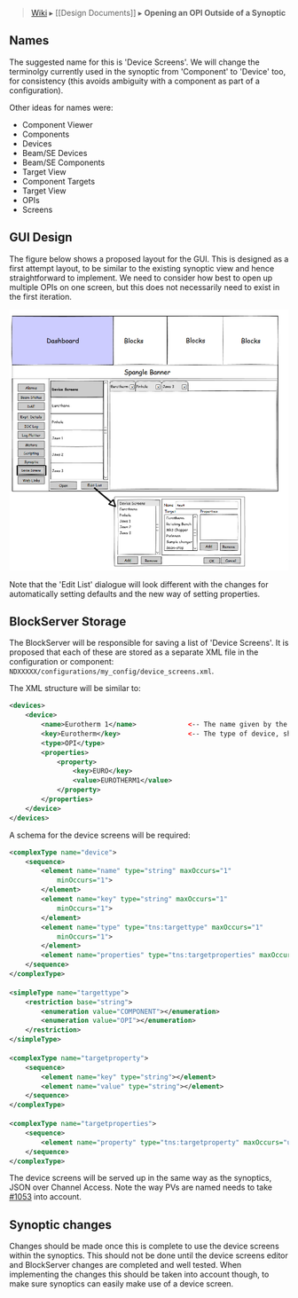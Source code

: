> [Wiki](Home) ▸ [[Design Documents]] ▸ **Opening an OPI Outside of a Synoptic**

## Names

The suggested name for this is 'Device Screens'. We will change the terminolgy currently used in the synoptic from 'Component' to 'Device' too, for consistency (this avoids ambiguity with a component as part of a configuration).

Other ideas for names were:
* Component Viewer
* Components
* Devices
* Beam/SE Devices
* Beam/SE Components
* Target View
* Component Targets
* Target View
* OPIs
* Screens

## GUI Design

The figure below shows a proposed layout for the GUI. This is designed as a first attempt layout, to be similar to the existing synoptic view and hence straightforward to implement. We need to consider how best to open up multiple OPIs on one screen, but this does not necessarily need to exist in the first iteration.

![OPI View](design_documents/images/Opening-an-OPI-Outside-of-a-Synoptic/IBEX_UI_New_OPI_View.png)

Note that the 'Edit List' dialogue will look different with the changes for automatically setting defaults and the new way of setting properties.

## BlockServer Storage

The BlockServer will be responsible for saving a list of 'Device Screens'. It is proposed that each of these are stored as a separate XML file in the configuration or component: `NDXXXXX/configurations/my_config/device_screens.xml`.

The XML structure will be similar to:
```xml
<devices>
    <device>
        <name>Eurotherm 1</name>             <-- The name given by the user
        <key>Eurotherm</key>                 <-- The type of device, should match that in opi_info.xml
        <type>OPI</type>
        <properties>
            <property>
                <key>EURO</key>
                <value>EUROTHERM1</value>
            </property>
        </properties>
    </device>
</devices>
```

A schema for the device screens will be required:

```xml
<complexType name="device">
    <sequence>
        <element name="name" type="string" maxOccurs="1"
            minOccurs="1">
        </element>
        <element name="key" type="string" maxOccurs="1"
            minOccurs="1">
        </element>
        <element name="type" type="tns:targettype" maxOccurs="1"
            minOccurs="1">
        </element>
        <element name="properties" type="tns:targetproperties" maxOccurs="1" minOccurs="0"></element>
    </sequence>
</complexType>

<simpleType name="targettype">
    <restriction base="string">
        <enumeration value="COMPONENT"></enumeration>
        <enumeration value="OPI"></enumeration>
    </restriction>
</simpleType>

<complexType name="targetproperty">
    <sequence>
        <element name="key" type="string"></element>
        <element name="value" type="string"></element>
    </sequence>
</complexType>

<complexType name="targetproperties">
    <sequence>
        <element name="property" type="tns:targetproperty" maxOccurs="unbounded" minOccurs="0"></element>
    </sequence>
</complexType>

```

The device screens will be served up in the same way as the synoptics, JSON over Channel Access. Note the way PVs are named needs to take [#1053](https://github.com/ISISComputingGroup/IBEX/issues/1053)
into account.

## Synoptic changes

Changes should be made once this is complete to use the device screens within the synoptics. This should not be done until the device screens editor and BlockServer changes are completed and well tested. When implementing the changes this should be taken into account though, to make sure synoptics can easily make use of a device screen.
